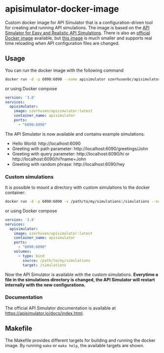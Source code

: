 # apisimulator-docker-image
Custom docker image for API Simulator that is a configuration-driven tool for creating and running API simulations. The image is based on the
[API Simulator for Easy and Realistic API Simulations](https://apisimulator.io/). There is also an
[official Docker image](https://hub.docker.com/r/apimastery/apisimulator) available, but
[this image](https://hub.docker.com/repository/docker/szerhusenbc/apisimulator/general) is much smaller and supports real time reloading when API configuration
files are changed.

## Usage

You can run the docker image with the following command

```bash
docker run -d -p 6090:6090 --name apisimulator szerhusenbc/apisimulator:latest
```

or using Docker compose

```yaml
version: '3.8'
services:
  apisimulator:
    image: szerhusen/apisimulator:latest
    container_name: apisimulator
    ports:
      - "6090:6090"
```

The API Simulator is now available and contains example simulations:

* Hello World: http://localhost:6090
* Greeting with path parameter: http://localhost:6090/greetings/John
* Greeting with query parameter: http://localhost:6090/hi or http://localhost:6090/hi?name=John
* Greeting with random phrase: http://localhost:6090/hey

### Custom simulations

It is possible to mount a directory with custom simulations to the docker container:

```bash
docker run -d -p 6090:6090 -v /path/to/my/simulations:/simulations --name apisimulator szerhusenbc/apisimulator:latest
```

or using Docker compose

```yaml
version: '3.8'
services:
  apisimulator:
    image: szerhusen/apisimulator:latest
    container_name: apisimulator
    ports:
      - "6090:6090"
    volumes:
      - type: bind
        source: /path/to/my/simulations
        target: /simulations
```

Now the API Simulator is available with the custom simulations. **Everytime a file in the simulations directory is changed, the API Simulator will restart
internally with the new configurations.**

### Documentation

The official API Simulator documentation is available at https://apisimulator.io/docs/index.html.

## Makefile

The Makefile provides different targets for building and running the docker image. By running `make` or `make help`, the available targets are shown.
